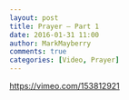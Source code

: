 ```yaml
---
layout: post
title: Prayer – Part 1
date: 2016-01-31 11:00
author: MarkMayberry
comments: true
categories: [Video, Prayer]
---
```

https://vimeo.com/153812921
